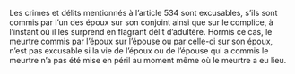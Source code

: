 Les crimes et délits mentionnés à l’article 534 sont excusables, s’ils sont commis par l’un des époux sur son conjoint ainsi que sur le complice, à l’instant où il les surprend en flagrant délit d’adultère.
Hormis ce cas, le meurtre commis par l’époux sur l’épouse ou par celle-ci sur son époux, n’est pas excusable si la vie de l’époux ou de l’épouse qui a commis le meurtre n’a pas été mise en péril au moment même où le meurtre a eu lieu.
